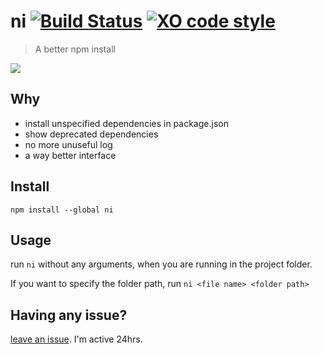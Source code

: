 # ni [![Build Status](https://travis-ci.org/imkimchi/ni.svg?branch=master)](https://travis-ci.org/imkimchi/ni) [![XO code style](https://img.shields.io/badge/code_style-XO-5ed9c7.svg)](https://github.com/sindresorhus/xo)

> A better npm install


![](https://i.imgur.com/VH4pSYx.gif)

## Why

- install unspecified dependencies in package.json
- show deprecated dependencies
- no more unuseful log
- a way better interface


## Install

`npm install --global ni`


## Usage

run `ni` without any arguments, when you are running in the project folder.

If you want to specify the folder path, run `ni <file name> <folder path>`

## Having any issue?

[leave an issue](https://github.com/imkimchi/ui/issues). I'm active 24hrs.
